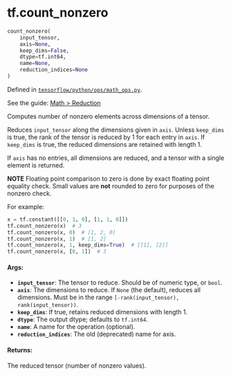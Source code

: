 <div itemscope itemtype="http://developers.google.com/ReferenceObject">
<meta itemprop="name" content="tf.count_nonzero" />
</div>

# tf.count_nonzero

``` python
count_nonzero(
    input_tensor,
    axis=None,
    keep_dims=False,
    dtype=tf.int64,
    name=None,
    reduction_indices=None
)
```



Defined in [`tensorflow/python/ops/math_ops.py`](https://www.tensorflow.org/code/tensorflow/python/ops/math_ops.py).

See the guide: [Math > Reduction](../../../api_guides/python/math_ops.md#Reduction)

Computes number of nonzero elements across dimensions of a tensor.

Reduces `input_tensor` along the dimensions given in `axis`.
Unless `keep_dims` is true, the rank of the tensor is reduced by 1 for each
entry in `axis`. If `keep_dims` is true, the reduced dimensions
are retained with length 1.

If `axis` has no entries, all dimensions are reduced, and a
tensor with a single element is returned.

**NOTE** Floating point comparison to zero is done by exact floating point
equality check.  Small values are **not** rounded to zero for purposes of
the nonzero check.

For example:

```python
x = tf.constant([[0, 1, 0], [1, 1, 0]])
tf.count_nonzero(x)  # 3
tf.count_nonzero(x, 0)  # [1, 2, 0]
tf.count_nonzero(x, 1)  # [1, 2]
tf.count_nonzero(x, 1, keep_dims=True)  # [[1], [2]]
tf.count_nonzero(x, [0, 1])  # 3
```

#### Args:

* <b>`input_tensor`</b>: The tensor to reduce. Should be of numeric type, or `bool`.
* <b>`axis`</b>: The dimensions to reduce. If `None` (the default),
    reduces all dimensions. Must be in the range
    `[-rank(input_tensor), rank(input_tensor))`.
* <b>`keep_dims`</b>: If true, retains reduced dimensions with length 1.
* <b>`dtype`</b>: The output dtype; defaults to `tf.int64`.
* <b>`name`</b>: A name for the operation (optional).
* <b>`reduction_indices`</b>: The old (deprecated) name for axis.


#### Returns:

The reduced tensor (number of nonzero values).